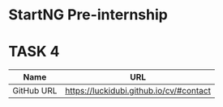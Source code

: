 # StartNG Pre-internship

# TASK 4

|    Name    |                   URL                   |
| :--------: | :-------------------------------------: |
| GitHub URL | https://luckidubi.github.io/cv/#contact |
